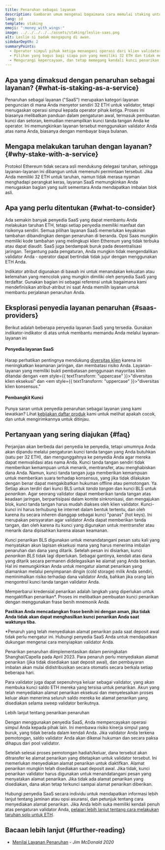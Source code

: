 ```yaml
---
title: Penaruhan sebagai layanan
description: Gambaran umum mengenai bagaimana cara memulai staking untuk pooled ETH
lang: id
template: staking
emoji: ":money_with_wings:"
image: ../../../../../assets/staking/leslie-saas.png
alt: Leslie si badak mengapung di awan.
sidebarDepth: 2
summaryPoints:
  - Operator simpul pihak ketiga menangani operasi dari klien validator Anda
  - Pilihan yang bagus bagi siapa pun yang memiliki 32 ETH dan tidak merasa nyaman menghadapi kompleksitas teknis dalam menjalankan simpul
  - Mengurangi kepercayaan, dan tetap memegang kendali kunci penarikan Anda
---
```


## Apa yang dimaksud dengan penaruhan sebagai layanan? {#what-is-staking-as-a-service}

Penaruhan sebagai layanan ("SaaS") merupakan kategori layanan penguncian di mana Anda menyetor sendiri 32 ETH untuk validator, tetapi menugaskan operasi simpul kepada operator pihak ketiga. Proses ini biasanya melibatkan panduan dalam pengaturan awal, termasuk pembuatan kunci dan setoran, kemudian menampilkan kunci tanda tangan Anda ke operator. Ini memungkinkan layanan tersebut menggunakan validator Anda atas nama Anda, biasanya dengan membayar biaya bulanan.

## Mengapa melakukan taruhan dengan layanan? {#why-stake-with-a-service}

Protokol Ethereum tidak secara asli mendukung delegasi taruhan, sehingga layanan-layanan ini dibangun untuk memenuhi permintaan tersebut. Jika Anda memiliki 32 ETH untuk taruhan, namun tidak merasa nyaman menghadapi perangkat keras, layanan SaaS memungkinkan Anda menugaskan bagian yang sulit sementara Anda mendapatkan imbalan blok asli.

<CardGrid>
  <Card title="Validator milik Anda" emoji=":desktop_computer:" description="Deposit your own 32 ETH to activate your own set of signing keys that will participate in Ethereum consensus. Monitor your progress with dashboards to watch those ETH rewards accumulate." />    
  <Card title="Mudah untuk memulai" emoji="🏁" description="Forget about hardware specs, setup, node maintenance and upgrades. SaaS providers let you outsource the hard part by uploading your own signing credentials, allowing them to run a validator on your behalf, for a small cost." />
  <Card title="Batasi risiko Anda" emoji=":shield:" description="In many cases users do not have to give up access to the keys that enable withdrawing or transferring staked funds. These are different from the signing keys, and can be stored separately to limit (but not eliminate) your risk as a staker." />
</CardGrid>

<StakingComparison page="saas" />

## Apa yang perlu ditentukan {#what-to-consider}

Ada semakin banyak penyedia SaaS yang dapat membantu Anda melakukan taruhan ETH, tetapi setiap penyedia memiliki manfaat dan risikonya sendiri. Semua pilihan layanan SaaS memerlukan keyakinan tambahan dibandingkan dengan penaruhan di beranda. Opsi Saas mungkin memiliki kode tambahan yang melingkupi klien Ethereum yang tidak terbuka atau dapat diaudit. SaaS juga berdampak buruk pada desentralisasi jaringan. Tergantung pada pengaturan, Anda mungkin tidak mengendalikan validator Anda - operator dapat bertindak tidak jujur dengan menggunakan ETH Anda.

Indikator atribut digunakan di bawah ini untuk menandakan kekuatan atau kelemahan yang mencolok yang mungkin dimiliki oleh penyedia SaaS yang terdaftar. Gunakan bagian ini sebagai referensi untuk bagaimana kami mendefinisikan atribut-atribut ini saat Anda memilih layanan untuk membantu perjalanan penaruhan Anda.

<StakingConsiderations page="saas" />

## Eksplorasi penyedia layanan penaruhan {#saas-providers}

Berikut adalah beberapa penyedia layanan SaaS yang tersedia. Gunakan indikator-indikator di atas untuk membantu memandu Anda melalui layanan-layanan ini

<ProductDisclaimer />

#### Penyedia layanan SaaS

<StakingProductsCardGrid category="saas" />

Harap perhatikan pentingnya mendukung [diversitas klien](/developers/docs/nodes-and-clients/client-diversity/) karena ini meningkatkan keamanan jaringan, dan membatasi risiko Anda. Layanan-layanan yang memiliki bukti pembatasan penggunaan mayoritas klien ditandai dengan <em style={{ textTransform: "uppercase" }}>"diversitas klien eksekusi"</em> dan <em style={{ textTransform: "uppercase" }}>"diversitas klien konsensus."</em>

#### Pembangkit Kunci

<StakingProductsCardGrid category="keyGen" />

Punya saran untuk penyedia penaruhan sebagai layanan yang kami lewatkan? Lihat [kebijakan daftar produk](/contributing/adding-staking-products/) kami untuk melihat apakah cocok, dan untuk mengirimkannya untuk ditinjau.

## Pertanyaan yang sering diajukan {#faq}

<ExpandableCard title="Siapa yang menyimpan kunci-kunci saya?" eventCategory="SaasStaking" eventName="clicked who holds my keys">
Perjanjian akan berbeda dari penyedia ke penyedia, tetapi umumnya Anda akan dipandu melalui pengaturan kunci tanda tangan yang Anda butuhkan (satu per 32 ETH), dan mengunggahnya ke penyedia Anda agar mereka dapat memvalidasi atas nama Anda. Kunci tanda tangan sendiri tidak memberikan kemampuan untuk menarik, mentransfer, atau menghabiskan dana Anda. Namun, kunci tanda tangan juga memberikan kemampuan untuk memberikan suara terhadap konsensus, yang jika tidak dilakukan dengan benar dapat mengakibatkan hukuman offline atau pemotongan.
</ExpandableCard>

<ExpandableCard title="Jadi ada dua set kunci?" eventCategory="SaasStaking" eventName="clicked so there are two sets of keys">
Ya. Setiap akun terdiri dari kunci BLS untuk <em>tanda tangan</em> dan kunci BLS untuk <em>penarikan</em>. Agar seorang validator dapat memberikan tanda tangan atas keadaan jaringan, berpartisipasi dalam komite sinkronisasi, dan mengajukan blok, kunci tanda tangan harus mudah diakses oleh klien validator. Kunci-kunci ini harus terhubung ke internet dalam bentuk tertentu, dan oleh karena itu secara inheren dianggap sebagai kunci "panas" (hot keys). Ini merupakan persyaratan agar validator Anda dapat memberikan tanda tangan, dan oleh karena itu kunci yang digunakan untuk mentransfer atau menarik dana dipisahkan karena alasan keamanan.

Kunci penarikan BLS digunakan untuk menandatangani pesan satu kali yang menyatakan akun lapisan eksekusi mana yang harus menerima imbalan penaruhan dan dana yang ditarik. Setelah pesan ini disiarkan, kunci <em>penarikan BLS</em> tidak lagi diperlukan. Sebagai gantinya, kendali atas dana yang ditarik secara permanen didelegasikan ke alamat yang Anda berikan. Hal ini memungkinkan Anda untuk mengatur alamat penarikan yang diamankan melalui penyimpanan dingin (cold storage) milik Anda sendiri, meminimalkan risiko terhadap dana validator Anda, bahkan jika orang lain mengontrol kunci tanda tangan validator Anda.

Memperbarui kredensial penarikan adalah langkah yang diperlukan untuk mengaktifkan penarikan\*. Proses ini melibatkan pembuatan kunci penarikan dengan menggunakan frase benih mnemonik Anda.

<strong>Pastikan Anda mencadangkan frase benih ini dengan aman, jika tidak Anda tidak akan dapat menghasilkan kunci penarikan Anda saat waktunya tiba.</strong>

\*Penaruh yang telah menyediakan alamat penarikan pada saat deposit awal tidak perlu mengatur ini. Hubungi penyedia SaaS Anda untuk mendapatkan dukungan mengenai cara menyiapkan validator Anda.
</ExpandableCard>

<ExpandableCard title="Kapan saya bisa menarik dana?" eventCategory="SaasStaking" eventName="clicked when can I withdraw">
Penarikan penaruhan diimplementasikan dalam peningkatan Shanghai/Capella pada April 2023. Para penaruh perlu menyediakan alamat penarikan (jika tidak disediakan saat deposit awal), dan pembayaran imbalan akan mulai didistribusikan secara otomatis secara berkala setiap beberapa hari.

Para validator juga dapat sepenuhnya keluar sebagai validator, yang akan membuka kunci saldo ETH mereka yang tersisa untuk penarikan. Akun yang telah menyediakan alamat penarikan eksekusi dan menyelesaikan proses keluar akan menerima seluruh saldo mereka ke alamat penarikan yang disediakan selama sweep validator berikutnya.

<ButtonLink to="/staking/withdrawals/">Lebih lanjut tentang penarikan penaruhan</ButtonLink>
</ExpandableCard>

<ExpandableCard title="Apa yang terjadi jika saya terkena pengurangan hadiah pemotongan?" eventCategory="SaasStaking" eventName="clicked what happens if I get slashed">
Dengan menggunakan penyedia SaaS, Anda mempercayakan operasi simpul Anda kepada pihak lain. Ini membawa risiko kinerja simpul yang buruk, yang tidak berada dalam kendali Anda. Jika validator Anda terkena pemotongan, saldo validator Anda akan dikenai hukuman dan secara paksa dihapus dari pool validator.

Setelah selesai proses pemotongan hadiah/keluar, dana tersebut akan ditransfer ke alamat penarikan yang ditetapkan untuk validator tersebut. Ini memerlukan menyediakan alamat penarikan untuk diaktifkan. Alamat penarikan mungkin telah disediakan saat deposit awal. Jika tidak, kunci penarikan validator harus digunakan untuk menandatangani pesan yang menyatakan alamat penarikan. Jika tidak ada alamat penarikan yang disediakan, dana akan tetap terkunci sampai alamat penarikan diberikan.

Hubungi penyedia SaaS secara individu untuk mendapatkan informasi lebih lanjut tentang jaminan atau opsi asuransi, dan petunjuk tentang cara menyediakan alamat penarikan. Jika Anda lebih suka memiliki kendali penuh atas pengaturan validator Anda, <a href="/staking/solo/">pelajari lebih lanjut tentang cara melakukan taruhan solo untuk ETH</a>.
</ExpandableCard>

## Bacaan lebih lanjut {#further-reading}

- [Menilai Layanan Penaruhan](https://www.attestant.io/posts/evaluating-staking-services/) - _Jim McDonald 2020_
